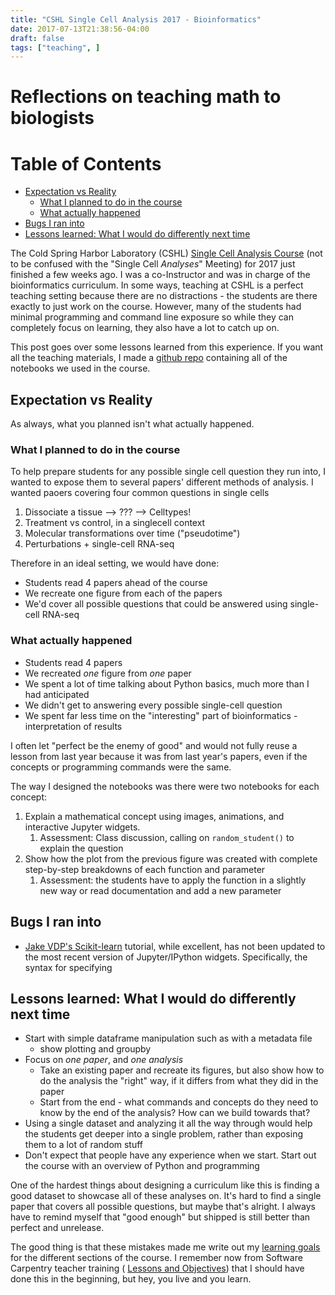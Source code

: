 ```yaml
---
title: "CSHL Single Cell Analysis 2017 - Bioinformatics"
date: 2017-07-13T21:38:56-04:00
draft: false
tags: ["teaching", ]
---
```


# Reflections on teaching math to biologists

[TOC]: # "Table of Contents"

# Table of Contents
- [Expectation vs Reality](#expectation-vs-reality)
    - [What I planned to do in the course](#what-i-planned-to-do-in-the-course)
    - [What actually happened](#what-actually-happened)
- [Bugs I ran into](#bugs-i-ran-into)
- [Lessons learned: What I would do differently next time](#lessons-learned-what-i-would-do-differently-next-time)



The Cold Spring Harbor Laboratory (CSHL)
[Single Cell Analysis Course](https://meetings.cshl.edu/courses.aspx?course=C-SINGLE&year=17)
(not to be confused with the "Single Cell *Analyses*" Meeting) for 2017 just
finished a few weeks ago. I was a co-Instructor and was in charge of the
bioinformatics curriculum. In some ways, teaching at CSHL is a perfect teaching
setting because there are no distractions - the students are there exactly to
just work on the course. However, many of the students had minimal programming
and command line exposure so while they can completely focus on learning, they
also have a lot to catch up on.

This post goes over some lessons learned from this experience. If you want all
the teaching materials, I made a
[github repo](http://github.com/olgabot/cshl-singlecell-2017) containing all of
the notebooks we used in the course.


## Expectation vs Reality

As always, what you planned isn't what actually happened.

### What I planned to do in the course




To help prepare students for any possible single cell question they run into, I
wanted to expose them to several papers' different methods of analysis. I
wanted paoers covering four common questions in single cells

1. Dissociate a tissue --> ??? --> Celltypes!
2. Treatment vs control, in a singlecell context
3. Molecular transformations over time ("pseudotime")
4. Perturbations + single-cell RNA-seq

Therefore in an ideal setting, we would have done:
- Students read 4 papers ahead of the course
- We recreate one figure from each of the papers
- We'd cover all possible questions that could be answered using single-cell RNA-seq


### What actually happened

- Students read 4 papers
- We recreated *one* figure from *one* paper
- We spent a lot of time talking about Python basics, much more than I had
  anticipated
- We didn't get to answering every possible single-cell question
- We spent far less time on the "interesting" part of bioinformatics -
  interpretation of results

I often let "perfect be the enemy of good" and would not fully reuse a lesson
from last year because it was from last year's papers, even if the concepts or
programming commands were the same.

The way I designed the notebooks was there were two notebooks for each concept:
1. Explain a mathematical concept using images, animations, and
   interactive Jupyter widgets.
   1. Assessment: Class discussion, calling on `random_student()` to explain
      the question
2. Show how the plot from the previous figure was created with complete
   step-by-step breakdowns of each function and parameter
   1. Assessment: the students have to apply the function in a slightly new way
      or read documentation and add a new parameter


## Bugs I ran into

- [Jake VDP's Scikit-learn](https://github.com/jakevdp/sklearn_tutorial)
  tutorial, while excellent, has not been updated to the most recent version of
  Jupyter/IPython widgets. Specifically, the syntax for specifying

## Lessons learned: What I would do differently next time

- Start with simple dataframe manipulation such as with a metadata file
    - show plotting and groupby
- Focus on *one paper*, and *one analysis*
  - Take an existing paper and recreate its figures, but also show how to do
    the analysis the "right" way, if it differs from what they did in the paper
  - Start from the end - what commands and concepts do they need to know by the
    end of the analysis? How can we build towards that?
- Using a single dataset and analyzing it all the way through would help the
  students get deeper into a single problem, rather than exposing them to a lot
  of random stuff
- Don't expect that people have any experience when we start. Start out the
  course with an overview of Python and programming

One of the hardest things about designing a curriculum like this is finding a
good dataset to showcase all of these analyses on. It's hard to find a single
paper that covers all possible questions, but maybe that's alright. I always
have to remind myself that "good enough" but shipped is still better than
perfect and unrelease.

The good thing is that these mistakes made me write out my
[learning goals](https://github.com/olgabot/cshl-singlecell-2017/blob/master/learning-goals.md)
for the different sections of the course. I remember now from Software
Carpentry teacher training (
[Lessons and Objectives](https://swcarpentry.github.io/instructor-training/19-lessons/))
that I should have done this in the beginning, but hey, you live and you learn.